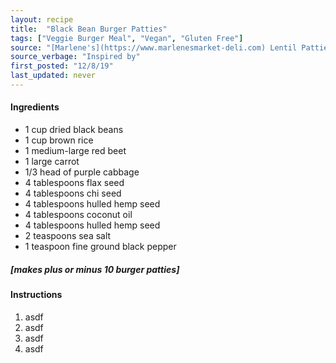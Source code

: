 ```yaml
---
layout: recipe
title:  "Black Bean Burger Patties"
tags: ["Veggie Burger Meal", "Vegan", "Gluten Free"]
source: "[Marlene's](https://www.marlenesmarket-deli.com) Lentil Patties and [Inspired Taste: The Best Veggie Burger](https://www.inspiredtaste.net/36554/veggie-burger-recipe/)"
source_verbage: "Inspired by"
first_posted: "12/8/19"
last_updated: never
---
```


<h4>Ingredients</h4>
<ul>
	<li>1 cup dried black beans</li>
	<li>1 cup brown rice</li>
	<li>1 medium-large red beet</li>
	<li>1 large carrot</li>
	<li>1/3 head of purple cabbage</li>
	<li>4 tablespoons flax seed</li>
	<li>4 tablespoons chi seed</li>
	<li>4 tablespoons hulled hemp seed</li>
	<li>4 tablespoons coconut oil</li>
	<li>4 tablespoons hulled hemp seed</li>
	<li>2 teaspoons sea salt</li>
	<li>1 teaspoon fine ground black pepper</li>
</ul>
<h5 class="servingsSection">[makes plus or minus 10 burger patties]</h5>
<h4>Instructions</h4>
<ol>
	<li>asdf</li>
	<li>asdf</li>
	<li>asdf</li>
	<li>asdf</li>
</ol>